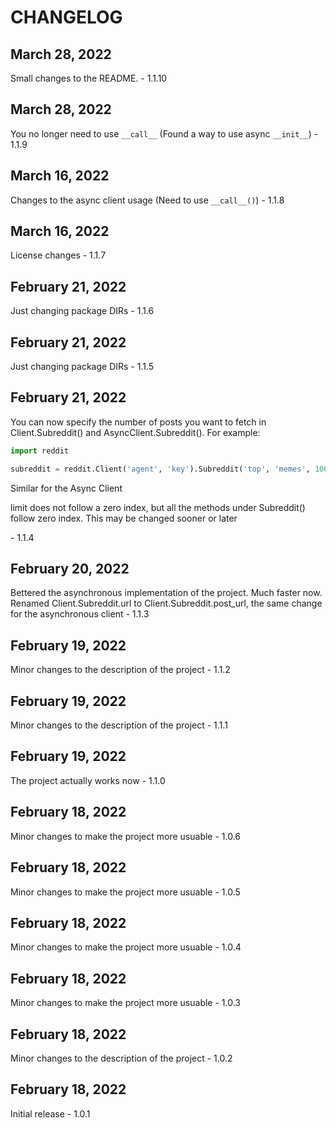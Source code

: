 # CHANGELOG

## March 28, 2022

Small changes to the README. - 1.1.10

## March 28, 2022

You no longer need to use `__call__` (Found a way to use async `__init__`) - 1.1.9

## March 16, 2022

Changes to the async client usage (Need to use `__call__()`) - 1.1.8

## March 16, 2022

License changes - 1.1.7

## February 21, 2022

Just changing package DIRs - 1.1.6

## February 21, 2022

Just changing package DIRs - 1.1.5

## February 21, 2022

You can now specify the number of posts you want to fetch in Client.Subreddit() and AsyncClient.Subreddit().
For example:

```py
import reddit

subreddit = reddit.Client('agent', 'key').Subreddit('top', 'memes', 100) # To fetch 100 posts. If a limit is not specified, it defaults to 25
```

Similar for the Async Client

limit does not follow a zero index, but all the methods under Subreddit() follow zero index. This may be changed sooner or later

​- 1.1.4

## February 20, 2022

Bettered the asynchronous implementation of the project. Much faster now. Renamed Client.Subreddit.url to Client.Subreddit.post_url, the same change for the asynchronous client - 1.1.3

## February 19, 2022

Minor changes to the description of the project - 1.1.2

## February 19, 2022

Minor changes to the description of the project - 1.1.1

## February 19, 2022

The project actually works now - 1.1.0

## February 18, 2022

Minor changes to make the project more usuable - 1.0.6

## February 18, 2022

Minor changes to make the project more usuable - 1.0.5

## February 18, 2022

Minor changes to make the project more usuable - 1.0.4

## February 18, 2022

Minor changes to make the project more usuable - 1.0.3

## February 18, 2022

Minor changes to the description of the project - 1.0.2

## February 18, 2022

Initial release - 1.0.1
